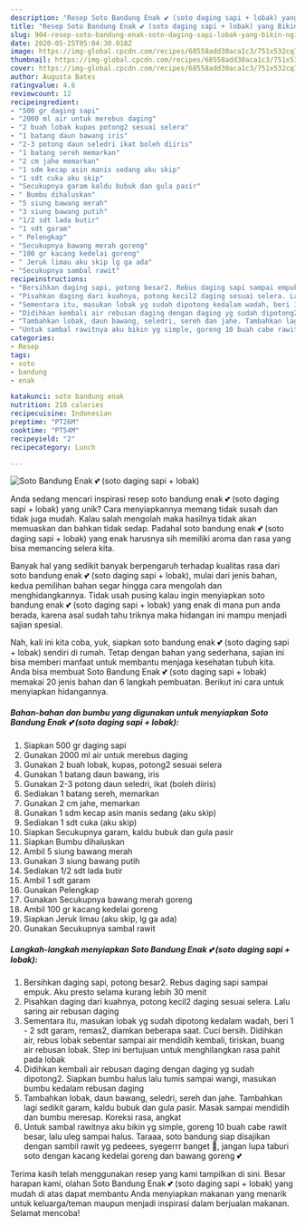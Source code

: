 ```yaml
---
description: "Resep Soto Bandung Enak 💕 (soto daging sapi + lobak) yang Bikin Ngiler"
title: "Resep Soto Bandung Enak 💕 (soto daging sapi + lobak) yang Bikin Ngiler"
slug: 904-resep-soto-bandung-enak-soto-daging-sapi-lobak-yang-bikin-ngiler
date: 2020-05-25T05:04:30.018Z
image: https://img-global.cpcdn.com/recipes/68558add30aca1c3/751x532cq70/soto-bandung-enak-💕-soto-daging-sapi-lobak-foto-resep-utama.jpg
thumbnail: https://img-global.cpcdn.com/recipes/68558add30aca1c3/751x532cq70/soto-bandung-enak-💕-soto-daging-sapi-lobak-foto-resep-utama.jpg
cover: https://img-global.cpcdn.com/recipes/68558add30aca1c3/751x532cq70/soto-bandung-enak-💕-soto-daging-sapi-lobak-foto-resep-utama.jpg
author: Augusta Bates
ratingvalue: 4.6
reviewcount: 12
recipeingredient:
- "500 gr daging sapi"
- "2000 ml air untuk merebus daging"
- "2 buah lobak kupas potong2 sesuai selera"
- "1 batang daun bawang iris"
- "2-3 potong daun seledri ikat boleh diiris"
- "1 batang sereh memarkan"
- "2 cm jahe memarkan"
- "1 sdm kecap asin manis sedang aku skip"
- "1 sdt cuka aku skip"
- "Secukupnya garam kaldu bubuk dan gula pasir"
- " Bumbu dihaluskan"
- "5 siung bawang merah"
- "3 siung bawang putih"
- "1/2 sdt lada butir"
- "1 sdt garam"
- " Pelengkap"
- "Secukupnya bawang merah goreng"
- "100 gr kacang kedelai goreng"
- " Jeruk limau aku skip lg ga ada"
- "Secukupnya sambal rawit"
recipeinstructions:
- "Bersihkan daging sapi, potong besar2. Rebus daging sapi sampai empuk. Aku presto selama kurang lebih 30 menit"
- "Pisahkan daging dari kuahnya, potong kecil2 daging sesuai selera. Lalu saring air rebusan daging"
- "Sementara itu, masukan lobak yg sudah dipotong kedalam wadah, beri 1 - 2 sdt garam, remas2, diamkan beberapa saat. Cuci bersih. Didihkan air, rebus lobak sebentar sampai air mendidih kembali, tiriskan, buang air rebusan lobak. Step ini bertujuan untuk menghilangkan rasa pahit pada lobak"
- "Didihkan kembali air rebusan daging dengan daging yg sudah dipotong2. Siapkan bumbu halus lalu tumis sampai wangi, masukan bumbu kedalam rebusan daging"
- "Tambahkan lobak, daun bawang, seledri, sereh dan jahe. Tambahkan lagi sedikit garam, kaldu bubuk dan gula pasir. Masak sampai mendidih dan bumbu meresap. Koreksi rasa, angkat"
- "Untuk sambal rawitnya aku bikin yg simple, goreng 10 buah cabe rawit besar, lalu uleg sampai halus. Taraaa, soto bandung siap disajikan dengan sambil rawit yg pedeees, syegerrr banget 🤤, jangan lupa taburi soto dengan kacang kedelai goreng dan bawang goreng 💕"
categories:
- Resep
tags:
- soto
- bandung
- enak

katakunci: soto bandung enak 
nutrition: 218 calories
recipecuisine: Indonesian
preptime: "PT26M"
cooktime: "PT54M"
recipeyield: "2"
recipecategory: Lunch

---
```



![Soto Bandung Enak 💕 (soto daging sapi + lobak)](https://img-global.cpcdn.com/recipes/68558add30aca1c3/751x532cq70/soto-bandung-enak-💕-soto-daging-sapi-lobak-foto-resep-utama.jpg)

Anda sedang mencari inspirasi resep soto bandung enak 💕 (soto daging sapi + lobak) yang unik? Cara menyiapkannya memang tidak susah dan tidak juga mudah. Kalau salah mengolah maka hasilnya tidak akan memuaskan dan bahkan tidak sedap. Padahal soto bandung enak 💕 (soto daging sapi + lobak) yang enak harusnya sih memiliki aroma dan rasa yang bisa memancing selera kita.



Banyak hal yang sedikit banyak berpengaruh terhadap kualitas rasa dari soto bandung enak 💕 (soto daging sapi + lobak), mulai dari jenis bahan, kedua pemilihan bahan segar hingga cara mengolah dan menghidangkannya. Tidak usah pusing kalau ingin menyiapkan soto bandung enak 💕 (soto daging sapi + lobak) yang enak di mana pun anda berada, karena asal sudah tahu triknya maka hidangan ini mampu menjadi sajian spesial.


Nah, kali ini kita coba, yuk, siapkan soto bandung enak 💕 (soto daging sapi + lobak) sendiri di rumah. Tetap dengan bahan yang sederhana, sajian ini bisa memberi manfaat untuk membantu menjaga kesehatan tubuh kita. Anda bisa membuat Soto Bandung Enak 💕 (soto daging sapi + lobak) memakai 20 jenis bahan dan 6 langkah pembuatan. Berikut ini cara untuk menyiapkan hidangannya.

<!--inarticleads1-->

##### Bahan-bahan dan bumbu yang digunakan untuk menyiapkan Soto Bandung Enak 💕 (soto daging sapi + lobak):

1. Siapkan 500 gr daging sapi
1. Gunakan 2000 ml air untuk merebus daging
1. Gunakan 2 buah lobak, kupas, potong2 sesuai selera
1. Gunakan 1 batang daun bawang, iris
1. Gunakan 2-3 potong daun seledri, ikat (boleh diiris)
1. Sediakan 1 batang sereh, memarkan
1. Gunakan 2 cm jahe, memarkan
1. Gunakan 1 sdm kecap asin manis sedang (aku skip)
1. Sediakan 1 sdt cuka (aku skip)
1. Siapkan Secukupnya garam, kaldu bubuk dan gula pasir
1. Siapkan  Bumbu dihaluskan
1. Ambil 5 siung bawang merah
1. Gunakan 3 siung bawang putih
1. Sediakan 1/2 sdt lada butir
1. Ambil 1 sdt garam
1. Gunakan  Pelengkap
1. Gunakan Secukupnya bawang merah goreng
1. Ambil 100 gr kacang kedelai goreng
1. Siapkan  Jeruk limau (aku skip, lg ga ada)
1. Gunakan Secukupnya sambal rawit




<!--inarticleads2-->

##### Langkah-langkah menyiapkan Soto Bandung Enak 💕 (soto daging sapi + lobak):

1. Bersihkan daging sapi, potong besar2. Rebus daging sapi sampai empuk. Aku presto selama kurang lebih 30 menit
1. Pisahkan daging dari kuahnya, potong kecil2 daging sesuai selera. Lalu saring air rebusan daging
1. Sementara itu, masukan lobak yg sudah dipotong kedalam wadah, beri 1 - 2 sdt garam, remas2, diamkan beberapa saat. Cuci bersih. Didihkan air, rebus lobak sebentar sampai air mendidih kembali, tiriskan, buang air rebusan lobak. Step ini bertujuan untuk menghilangkan rasa pahit pada lobak
1. Didihkan kembali air rebusan daging dengan daging yg sudah dipotong2. Siapkan bumbu halus lalu tumis sampai wangi, masukan bumbu kedalam rebusan daging
1. Tambahkan lobak, daun bawang, seledri, sereh dan jahe. Tambahkan lagi sedikit garam, kaldu bubuk dan gula pasir. Masak sampai mendidih dan bumbu meresap. Koreksi rasa, angkat
1. Untuk sambal rawitnya aku bikin yg simple, goreng 10 buah cabe rawit besar, lalu uleg sampai halus. Taraaa, soto bandung siap disajikan dengan sambil rawit yg pedeees, syegerrr banget 🤤, jangan lupa taburi soto dengan kacang kedelai goreng dan bawang goreng 💕




Terima kasih telah menggunakan resep yang kami tampilkan di sini. Besar harapan kami, olahan Soto Bandung Enak 💕 (soto daging sapi + lobak) yang mudah di atas dapat membantu Anda menyiapkan makanan yang menarik untuk keluarga/teman maupun menjadi inspirasi dalam berjualan makanan. Selamat mencoba!
